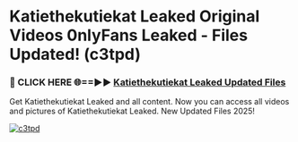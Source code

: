 # Katiethekutiekat Leaked Original Videos 0nlyFans Leaked - Files Updated! (c3tpd)

<h3>🔴 CLICK HERE 🌐==►► <a href="https://tinyurl.com/4seja8ks" rel="nofollow">Katiethekutiekat Leaked Updated Files</a></h3>

Get Katiethekutiekat Leaked and all content. Now you can access all videos and pictures of Katiethekutiekat Leaked. New Updated Files 2025!

[![c3tpd](https://i.imgur.com/EWjZXRe.gif)](https://tinyurl.com/4seja8ks)
